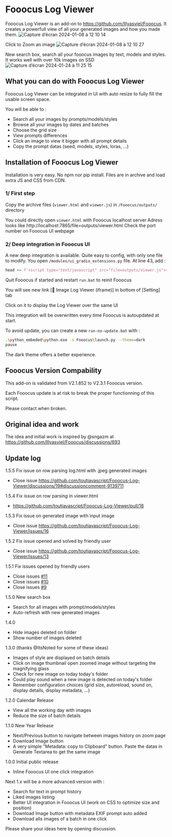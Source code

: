 # **Fooocus Log Viewer**

Fooocus Log Viewer is an add-on to https://github.com/lllyasviel/Fooocus. It creates a powerfull view of all your generated images and how you made them.
![Capture d’écran 2024-01-08 à 12 10 14](https://github.com/toutjavascript/Fooocus-Log-Viewer/assets/30899600/6ef6a842-a473-4d04-aaf7-7507008ef7fc)

Click to Zoom an image
![Capture d’écran 2024-01-08 à 12 10 27](https://github.com/toutjavascript/Fooocus-Log-Viewer/assets/30899600/713ecc47-0cfc-4381-a4c3-49154670f962)

New search box, search all your fooocus images by text, models and styles. It works well with over 10k images on SSD
![Capture d’écran 2024-01-24 à 11 25 15](https://github.com/toutjavascript/Fooocus-Log-Viewer/assets/30899600/c852e805-6957-4cc0-b030-22fa1ca01c5f)


## What you can do with **Fooocus Log Viewer**

Fooocus Log Viewer can be integrated in UI with auto resize to fully fill the usable screen space.

You will be able to :

- Search all your images by prompts/models/styles
- Browse all your images by dates and batches
- Choose the grid size
- View prompts differences
- Click an image to view it bigger with all prompt details
- Copy the prompt datas (seed, models, styles, loras, ...)

## Installation of Fooocus Log Viewer

Installation is very easy. No npm nor pip install. Files are in archive and load extra JS and CSS from CDN.

### 1/ First step

Copy the archive files (`viewer.html` and `viewer.js`) in `/Fooocus/outputs/` directory

You could directly open `viewer.html` with Fooocus localhost server
Adress looks like http://localhost:7865/file=outputs/viewer.html
Check the port number on Fooocus UI webpage

### 2/ Deep integration in Fooocus UI

A new deep integration is available. Quite easy to config, with only one file to modify.
You open `/modules/ui_gradio_extensions.py` file. At line 43, add :

```python
head += f'<script type="text/javascript" src="file=outputs/viewer.js"></script>\n'
```

Quit Fooocus if started and restart `run.bat` to reinit Fooocus

You will see new link [🎥 Image Log Viewer (iframe)] in bottom of [Setting] tab

Click on it to display the Log Viewer over the same UI

This integration will be overwritten every time Fooocus is autoupdated at start.

To avoid update, you can create a new `run-no-update.bat` with :

```bash
.\python_embeded\python.exe -s Fooocus\launch.py --theme=dark
pause
```

The dark theme offers a better experience.

## Fooocus Version Compability

This add-on is validated from V2.1.852 to V2.3.1 Fooocus version.

Each Fooocus update is at risk to break the proper functionning of this script.

Please contact when broken.

## Original idea and work 

The idea and initial work is inspired by @sngazm at https://github.com/lllyasviel/Fooocus/discussions/693


## Update log
1.5.5 Fix issue on row parsing log.html with .jpeg generated images 
- Close issue https://github.com/toutjavascript/Fooocus-Log-Viewer/discussions/19#discussioncomment-9139711

1.5.4 Fix issue on row parsing in viewer.html 
- https://github.com/toutjavascript/Fooocus-Log-Viewer/pull/18

1.5.3 Fix issue on generated image with input image 
- Close issue https://github.com/toutjavascript/Fooocus-Log-Viewer/issues/16

1.5.2 Fix issue opened and solved by friendly user
- Close issue https://github.com/toutjavascript/Fooocus-Log-Viewer/issues/13

1.5.1 Fix issues opened by friendly users
- Close issues [#11](https://github.com/toutjavascript/Fooocus-Log-Viewer/issues/11)
- Close issues [#10](https://github.com/toutjavascript/Fooocus-Log-Viewer/issues/10)
- Close issues [#9](https://github.com/toutjavascript/Fooocus-Log-Viewer/issues/9)

1.5.0 New search box
- Search for all images with prompt/models/styles
- Auto-refresh with new generated images

1.4.0 
- Hide images deleted on folder
- Show number of images deleted

1.3.0 (thanks @ItsNoted for some of these ideas)
- Images of style are displayed on batch details
- Click on image thumbnail open zoomed image without targeting the magnifying glass
- Check for new image on today today's folder
- Could play sound when a new image is detected on today's folder
- Remember configuration choices (grid size, autoreload, sound on, display details, display metadata, ...)

1.2.0 Calendar Release
- View all the working day with images
- Reduce the size of batch details

1.1.0 New Year Release
- Next/Previous button to navigate between images history on zoom page
- Download Image button 
- A very simple "Metadata: copy to Clipboard" button. Paste the datas in Generate Textarea to get the same image

1.0.0 Initial public release
- Inline Fooocus UI one click integration


Next 1.x will be a more advanced version with :
- Search for text in prompt history
- Liked images listing
- Better UI integration in Fooocus UI (work on CSS to optimize size and position)
- Download Image button with metadata EXIF prompt auto added
- Download alls images of a batch in one click

Please share your ideas here by opening discussion. 

